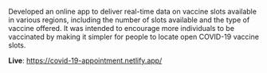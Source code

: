 Developed an online app to deliver real-time data on vaccine slots available in various regions, including the number of slots available and the type of vaccine offered. It was intended to encourage more individuals to be vaccinated by making it simpler for people to locate open COVID-19 vaccine slots.

**Live**: https://covid-19-appointment.netlify.app/
